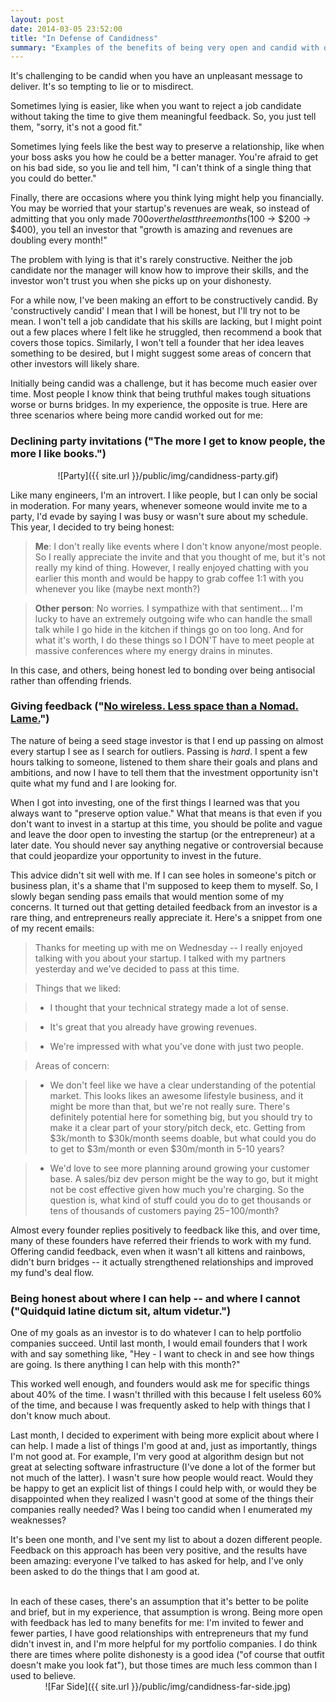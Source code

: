 ```yaml
---
layout: post
date: 2014-03-05 23:52:00
title: "In Defense of Candidness"
summary: "Examples of the benefits of being very open and candid with others."
---
```


It's challenging to be candid when you have an unpleasant message to deliver. It's so tempting to lie or to misdirect.  

Sometimes lying is easier, like when you want to reject a job candidate without taking the time to give them meaningful feedback. So, you just tell them, "sorry, it's not a good fit."

Sometimes lying feels like the best way to preserve a relationship, like when your boss asks you how he could be a better manager. You're afraid to get on his bad side, so you lie and tell him, "I can't think of a single thing that you could do better." 

Finally, there are occasions where you think lying might help you financially. You may be worried that your startup's revenues are weak, so instead of admitting that you only made $700 over the last three months ($100 -&gt; $200 -&gt; $400), you tell an investor that "growth is amazing and revenues are doubling every month!"

The problem with lying is that it's rarely constructive. Neither the job candidate nor the manager will know how to improve their skills, and the investor won't trust you when she picks up on your dishonesty.

For a while now, I've been making an effort to be constructively candid. By 'constructively candid' I mean that I will be honest, but I'll try not to be mean. I won't tell a job candidate that his skills are lacking, but I might point out a few places where I felt like he struggled, then recommend a book that covers those topics. Similarly, I won't tell a founder that her idea leaves something to be desired, but I might suggest some areas of concern that other investors will likely share.

Initially being candid was a challenge, but it has become much easier over time. Most people I know think that being truthful makes tough situations worse or burns bridges. In my experience, the opposite is true. Here are three scenarios where being more candid worked out for me:

### Declining party invitations ("The more I get to know people, the more I like books.")

<center>
![Party]({{ site.url }}/public/img/candidness-party.gif)
</center>

Like many engineers, I'm an introvert. I like people, but I can only be social in moderation. For many years, whenever someone would invite me to a party, I'd evade by saying I was busy or wasn't sure about my schedule. This year, I decided to try being honest:

> **Me**: I don't really like events where I don't know anyone/most people. So I really appreciate the invite and that you thought of me, but it's not really my kind of thing. However, I really enjoyed chatting with you earlier this month and would be happy to grab coffee 1:1 with you whenever you like (maybe next month?)  

> **Other person**: No worries. I sympathize with that sentiment... I'm lucky to have an extremely outgoing wife who can handle the small talk while I go hide in the kitchen if things go on too long. And for what it's worth, I do these things so I DON'T have to meet people at massive conferences where my energy drains in minutes.

In this case, and others, being honest led to bonding over being antisocial rather than offending friends.  

### Giving feedback ("<a href="http://beta.slashdot.org/story/21026" target="_blank">No wireless. Less space than a Nomad. Lame.</a>")

The nature of being a seed stage investor is that I end up passing on almost every startup I see as I search for outliers. Passing is _hard_. I spent a few hours talking to someone, listened to them share their goals and plans and ambitions, and now I have to tell them that the investment opportunity isn't quite what my fund and I are looking for.

When I got into investing, one of the first things I learned was that you always want to "preserve option value." What that means is that even if you don't want to invest in a startup at this time, you should be polite and vague and leave the door open to investing the startup (or the entrepreneur) at a later date. You should never say anything negative or controversial because that could jeopardize your opportunity to invest in the future.

This advice didn't sit well with me. If I can see holes in someone's pitch or business plan, it's a shame that I'm supposed to keep them to myself. So, I slowly began sending pass emails that would mention some of my concerns. It turned out that getting detailed feedback from an investor is a rare thing, and entrepreneurs really appreciate it. Here's a snippet from one of my recent emails:

> Thanks for meeting up with me on Wednesday -- I really enjoyed talking with you about your startup. I talked with my partners yesterday and we've decided to pass at this time. 

> Things that we liked: 

> - I thought that your technical strategy made a lot of sense.

> - It's great that you already have growing revenues.

> - We're impressed with what you've done with just two people.

> Areas of concern:

> - We don't feel like we have a clear understanding of the potential market. This looks likes an awesome lifestyle business, and it might be more than that, but we're not really sure. There's definitely potential here for something big, but you should try to make it a clear part of your story/pitch deck, etc. Getting from $3k/month to $30k/month seems doable, but what could you do to get to $3m/month or even $30m/month in 5-10 years?

> - We'd love to see more planning around growing your customer base. A sales/biz dev person might be the way to go, but it might not be cost effective given how much you're charging. So the question is, what kind of stuff could you do to get thousands or tens of thousands of customers paying $25-$100/month?

Almost every founder replies positively to feedback like this, and over time, many of these founders have referred their friends to work with my fund. Offering candid feedback, even when it wasn't all kittens and rainbows, didn't burn bridges -- it actually strengthened relationships and improved my fund's deal flow.  

### Being honest about where I can help -- and where I cannot ("Quidquid latine dictum sit, altum videtur.")

One of my goals as an investor is to do whatever I can to help portfolio companies succeed. Until last month, I would email founders that I work with and say something like, "Hey - I want to check in and see how things are going. Is there anything I can help with this month?"

This worked well enough, and founders would ask me for specific things about 40% of the time. I wasn't thrilled with this because I felt useless 60% of the time, and because I was frequently asked to help with things that I don't know much about.

Last month, I decided to experiment with being more explicit about where I can help. I made a list of things I'm good at and, just as importantly, things I'm not good at. For example, I'm very good at algorithm design but not great at selecting software infrastructure (I've done a lot of the former but not much of the latter). I wasn't sure how people would react. Would they be happy to get an explicit list of things I could help with, or would they be disappointed when they realized I wasn't good at some of the things their companies really needed? Was I being too candid when I enumerated my weaknesses?

It's been one month, and I've sent my list to about a dozen different people. Feedback on this approach has been very positive, and the results have been amazing: everyone I've talked to has asked for help, and I've only been asked to do the things that I am good at.  

<br>
In each of these cases, there's an assumption that it's better to be polite and brief, but in my experience, that assumption is wrong. Being more open with feedback has led to many benefits for me: I'm invited to fewer and fewer parties, I have good relationships with entrepreneurs that my fund didn't invest in, and I'm more helpful for my portfolio companies. I do think there are times where polite dishonesty is a good idea ("of course that outfit doesn't make you look fat"), but those times are much less common than I used to believe.

<center>
![Far Side]({{ site.url }}/public/img/candidness-far-side.jpg)
</center>